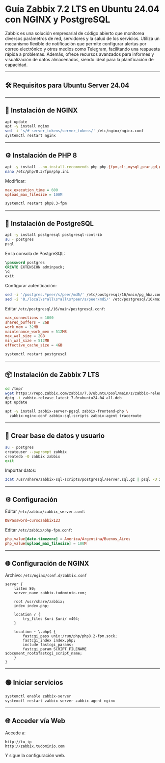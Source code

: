 # Guía Zabbix 7.2 LTS en Ubuntu 24.04 con NGINX y PostgreSQL

Zabbix es una solución empresarial de código abierto que monitorea diversos parámetros de red, servidores y la salud de los servicios. Utiliza un mecanismo flexible de notificación que permite configurar alertas por correo electrónico y otros medios como Telegram, facilitando una respuesta rápida a problemas. Además, ofrece recursos avanzados para informes y visualización de datos almacenados, siendo ideal para la planificación de capacidad.

---

## 🛠️ Requisitos para Ubuntu Server 24.04

---

## 🚀 Instalación de NGINX

```bash
apt update
apt -y install nginx
sed -i 's/# server_tokens/server_tokens/' /etc/nginx/nginx.conf
systemctl restart nginx
```

---

## ⚙️ Instalación de PHP 8

```bash
apt -y install --no-install-recommends php php-{fpm,cli,mysql,pear,gd,gmp,bcmath,mbstring,curl,xml,zip,json,pgsql}
nano /etc/php/8.3/fpm/php.ini
```

Modificar:
```ini
max_execution_time = 600
upload_max_filesize = 100M
```

```bash
systemctl restart php8.3-fpm
```

---

## 🐘 Instalación de PostgreSQL

```bash
apt -y install postgresql postgresql-contrib
su - postgres
psql
```

En la consola de PostgreSQL:

```sql
\password postgres
CREATE EXTENSION adminpack;
\q
exit
```

Configurar autenticación:

```bash
sed -i '/postgres.*peer/s/peer/md5/' /etc/postgresql/16/main/pg_hba.conf
sed -i '0,/local\s*all\s*all\s*peer/s/peer/md5/' /etc/postgresql/16/main/pg_hba.conf
```

Editar `/etc/postgresql/16/main/postgresql.conf`:

```conf
max_connections = 1000
shared_buffers = 2GB
work_mem = 32MB
maintenance_work_mem = 512MB
max_wal_size = 2GB
min_wal_size = 512MB
effective_cache_size = 4GB
```

```bash
systemctl restart postgresql
```

---

## 📦 Instalación de Zabbix 7 LTS

```bash
cd /tmp/
wget https://repo.zabbix.com/zabbix/7.0/ubuntu/pool/main/z/zabbix-release/zabbix-release_latest_7.0+ubuntu24.04_all.deb
dpkg -i zabbix-release_latest_7.0+ubuntu24.04_all.deb
apt update

apt -y install zabbix-server-pgsql zabbix-frontend-php \
  zabbix-nginx-conf zabbix-sql-scripts zabbix-agent traceroute
```

---

## 🔐 Crear base de datos y usuario

```bash
su - postgres
createuser --pwprompt zabbix
createdb -O zabbix zabbix
exit
```

Importar datos:

```bash
zcat /usr/share/zabbix-sql-scripts/postgresql/server.sql.gz | psql -U zabbix -d zabbix
```

---

## ⚙️ Configuración

Editar `/etc/zabbix/zabbix_server.conf`:

```conf
DBPassword=cursozabbix123
```

Editar `/etc/zabbix/php-fpm.conf`:

```conf
php_value[date.timezone] = America/Argentina/Buenos_Aires
php_value[upload_max_filesize] = 100M
```

---

## 🌐 Configuración de NGINX

Archivo: `/etc/nginx/conf.d/zabbix.conf`

```nginx
server {
    listen 80;
    server_name zabbix.tudominio.com;

    root /usr/share/zabbix;
    index index.php;

    location / {
        try_files $uri $uri/ =404;
    }

    location ~ \.php$ {
        fastcgi_pass unix:/run/php/php8.2-fpm.sock;
        fastcgi_index index.php;
        include fastcgi_params;
        fastcgi_param SCRIPT_FILENAME $document_root$fastcgi_script_name;
    }
}
```

---

## 🟢 Iniciar servicios

```bash
systemctl enable zabbix-server
systemctl restart zabbix-server zabbix-agent nginx
```

---

## 🌐 Acceder vía Web

Accede a:

```
http://tu_ip
http://zabbix.tudominio.com
```

Y sigue la configuración web.
